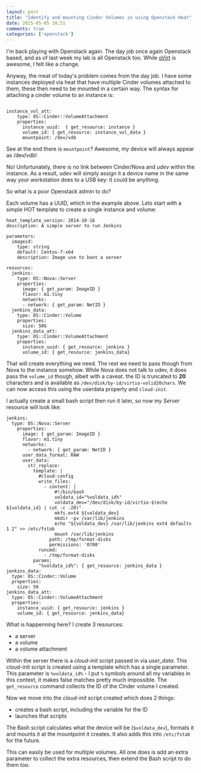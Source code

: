```yaml
---
layout: post
title: "Identify and mounting Cinder Volumes in using Openstack Heat"
date: 2015-05-05 18:51
comments: true
categories: ['openstack']
---
```

I'm back playing with Openstack again. The day job once again Openstack based, and as of last week my lab is all Openstack too. While [oVirt](http://ovirt.org) is awesome, I felt like a change.

Anyway, the meat of today's problem comes from the day job. I have some instances deployed via heat that have multiple Cinder volumes attached to them, these then need to be mounted in a certain way. The syntax for attaching a cinder volume to an instance is:

<!-- more -->

```

instance_vol_att:
    type: OS::Cinder::VolumeAttachment
    properties:
      instance_uuid:  { get_resource: instance }
      volume_id: { get_resource: instance_vol_data }
      mountpoint: /dev/vdb
```

See at the end there is `mountpoint`? Awesome, my device will always appear as /dev/vdb!

No! Unfortunately, there is no link between Cinder/Nova and _udev_ within the instance. As a result, udev will simply assign it a device name in the same way your workstation does to a USB key: it could be anything.

So what is a poor Openstack admin to do? 

Each volume has a UUID, which in the example above. Lets start with a simple HOT template to create a single instance and volume:

```
heat_template_version: 2014-10-16
description: A simple server to run Jenkins

parameters:
  imageid:
    type: string
    default: Centos-7-x64
    description: Image use to boot a server

resources:
  jenkins:
    type: OS::Nova::Server
    properties:
      image: { get_param: ImageID }
      flavor: m1.tiny
      networks:
      - network: { get_param: NetID }
  jenkins_data:
    type: OS::Cinder::Volume
    properties:
      size: 50G
  jenkins_data_att:
    type: OS::Cinder::VolumeAttachment
    properties:
      instance_uuid: { get_resource: jenkins }
      volume_id: { get_resource: jenkins_data}
```

That will create everything we need. The rest we need to pass though from Nova to the instance somehow. While Nova does not talk to udev, it does pass the `volume_id` though, albeit with a caveat. the ID is truncated to **20** characters and is available as `/dev/disk/by-id/virtio-volid20chars`. We can now access this using the userdata property and `cloud-init`.

I actually create a small bash script then run it later, so now my _Server_ resource will look like:

```
jenkins:
  type: OS::Nova::Server
    properties:
      image: { get_param: ImageID }
      flavor: m1.tiny
      networks:
        - network: { get_param: NetID }
      user_data_format: RAW
      user_data:
        str_replace:
          template: |
            #cloud-config
            write_files:
              - content: |
                  #!/bin/bash
                  voldata_id="%voldata_id%"
                  voldata_dev="/dev/disk/by-id/virtio-$(echo ${voldata_id} | cut -c -20)"
                  mkfs.ext4 ${voldata_dev}               
                  mkdir -pv /var/lib/jenkins
                  echo "${voldata_dev} /var/lib/jenkins ext4 defaults 1 2" >> /etc/fstab
                  mount /var/lib/jenkins
                path: /tmp/format-disks
                permissions: '0700'
            runcmd:
              - /tmp/format-disks
          params:
            "%voldata_id%": { get_resource: jenkins_data }
jenkins_data:
  type: OS::Cinder::Volume
  properties:
    size: 50
jenkins_data_att:
  type: OS::Cinder::VolumeAttachment
  properties:
    instance_uuid: { get_resource: jenkins }
    volume_id: { get_resource: jenkins_data}
```

What is happenning here? I create 3 resources:

  - a server
  - a volume
  - a volume attachment

Within the server there is a _cloud-init_ script passed in via _user_data_. This cloud-init script is created using a template which has a single parameter. This parameter is `%voldata_id%` - I put `%` symbols around all my variables in this context, it makes false matches pretty much impossible. The `get_resource` command collects the ID of the Cinder volume I created.

Now we move into the _cloud-init_ script created which does 2 things:

  - creates a bash script, including the variable for the ID
  - launches that scripts
  
The Bash script calculates what the device will be (`$voldata_dev`), formats it and mounts it at the mountpoint it creates. It also adds this into `/etc/fstab` for the future.

This can easily be used for multiple volumes. All one does is add an extra parameter to collect the extra resources, then extend the Bash script to do them too.

